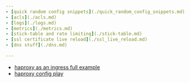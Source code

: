 ```yaml
---
- [quick random config snippets](./quick_random_config_snippets.md)
- [acls](./acls.md)
- [logs](./logs.md)
- [metrics](./metrics.md)
- [stick-table and rate limiting](./stick-table.md)
- [ssl certificate live reload](./ssl_live_reload.md)
- [dns stuff](./dns.md)

---
```

- [haproxy as an ingress full example](./haproxy_as_an_ingress/index.md)
- [haproxy config play](./haproxy_config_play/index.md)
